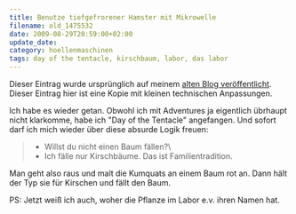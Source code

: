 ```yaml
---
title: Benutze tiefgefrorener Hamster mit Mikrowelle
filename: old_1475532
date: 2009-08-29T20:59:00+02:00
update_date:
category: hoellenmaschinen
tags: day of the tentacle, kirschbaum, labor, das labor
---
```

Dieser Eintrag wurde ursprünglich auf meinem [alten Blog veröffentlicht](https://stu.blogger.de/stories/1475532/). Dieser Eintrag hier ist eine Kopie mit kleinen technischen Anpassungen.

Ich habe es wieder getan. Obwohl ich mit Adventures ja eigentlich übrhaupt nicht klarkomme, habe ich "Day of the Tentacle" angefangen. Und sofort darf ich mich wieder über diese absurde Logik freuen:

> - Willst du nicht einen Baum fällen?\
> - Ich fälle nur Kirschbäume. Das ist Familientradition.

Man geht also raus und malt die Kumquats an einem Baum rot an. Dann hält der Typ sie für Kirschen und fällt den Baum.

PS: Jetzt weiß ich auch, woher die Pflanze im Labor e.v. ihren Namen hat.
